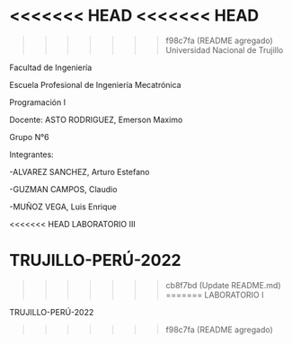 <<<<<<< HEAD
<<<<<<< HEAD
=======
>>>>>>> f98c7fa (README agregado)
Universidad Nacional de Trujillo

Facultad de Ingeniería

Escuela Profesional de Ingeniería Mecatrónica

Programación I

Docente: ASTO RODRIGUEZ, Emerson Maximo

Grupo N°6

Integrantes:

-ALVAREZ SANCHEZ, Arturo Estefano

-GUZMAN CAMPOS, Claudio

-MUÑOZ VEGA, Luis Enrique

<<<<<<< HEAD
LABORATORIO III

TRUJILLO-PERÚ-2022
=======

>>>>>>> cb8f7bd (Update README.md)
=======
LABORATORIO I

TRUJILLO-PERÚ-2022
>>>>>>> f98c7fa (README agregado)
